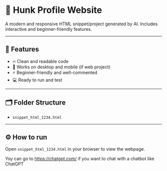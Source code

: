 # 💪 Hunk Profile Website

A modern and responsive HTML snippet/project generated by AI.
Includes interactive and beginner-friendly features.

---

## 🧱 Features
- 🔥 Clean and readable code
- 📱 Works on desktop and mobile (if web project)
- ⚡ Beginner-friendly and well-commented
- 💻 Ready to run and test

---

## 🗂️ Folder Structure
- `snippet_html_1234.html`

---

## ⚙️ How to run
Open `snippet_html_1234.html` in your browser to view the webpage.

Yoy can go to https://chatgpt.com/ if you want to chat with a chatbot like ChatGPT
